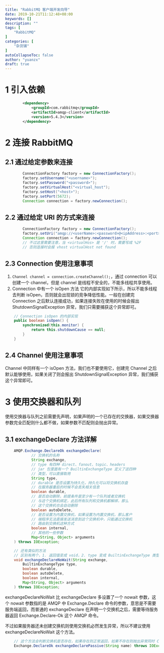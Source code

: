 ```yaml
---
title: "RabbitMQ 客户端开发向导"
date: 2019-10-21T11:12:48+08:00
keywords: []
description: ""
tags: [
    "RabbitMQ"
]
categories: [
    "杂货铺"
]
autoCollapseToc: false
author: "yuanzx"
draft: true
---
```


# 1 引入依赖

```xml
        <dependency>
            <groupId>com.rabbitmq</groupId>
            <artifactId>amqp-client</artifactId>
            <version>5.4.3</version>
        </dependency>
```

# 2 连接 RabbitMQ 

## 2.1 通过给定参数来连接

```java
        ConnectionFactory factory = new ConnectionFactory();
        factory.setUsername("<username>");
        factory.setPassword("<password>");
        factory.setVirtualHost("<virtual_host");
        factory.setHost("<host>");
        factory.setPort(5672);
        Connection connection = factory.newConnection();
```

## 2.2 通过给定 URI 的方式来连接

```java
        ConnectionFactory factory = new ConnectionFactory();
        factory.setUri("amqp://<userName>:<password>@<ipAddress>:<port>/<virtualHos>");
        Connection connection = factory.newConnection();
        // 不过这里需要注意，当 <virtualHos> 是 '/' 时，需要写成 %2F
        // 否则连接时会报 vhost virtualHost not found
```

## 2.3 Connection 使用注意事项

1. `Channel channel = connection.createChannel();`，通过 connection 可以创建一个 channel，但是 channel 是线程不安全的，不能多线程共享使用。
2. Connection 中有一个 isOpen 方法 它的内部实现如下所示，所以不能多线程去判断 isOpen，否则就会出现锁的竞争降低性能。一般在创建完 Connection 之后默认连接成功，如果连接失败在使用的时候会报出 ShutdownSignalException 异常，我们只需要捕获这个异常即可。

```java
    // Connection isOpen 的内部实现
    public boolean isOpen() {
        synchronized(this.monitor) {
            return this.shutdownCause == null;
        }
    }
```

## 2.4 Channel 使用注意事项

Channel 中同样有一个 isOpen 方法，我们也不要使用它，创建完 Channel 之后默认能够使用，如果关闭了则会报出 ShutdownSignalException 异常，我们捕获这个异常即可。

# 3 使用交换器和队列

使用交换器与队列之前需要先声明，如果声明的一个已存在的交换器，如果交换器参数完全匹配则什么都不做，如果参数不匹配则会抛出异常。

## 3.1 exchangeDeclare 方法详解

```java
    AMQP.Exchange.DeclareOk exchangeDeclare(
            // 交换机的名称
            String exchange,
            // type 有四种 direct、fanout、topic、headers
            // jar 包里面有一个 BuiltinExchangeType 定义了这四种
            // 类型，可以直接取用
            String type,
            // durable 是否设置为持久化，持久化可以将交换机存盘
            // 在服务器重启的时候不会丢失相关信息
            boolean durable,
            // 是否自动删除，前提条件是至少有一个队列或者交换机
            // 与这个交换机绑定，此后所有队列和交换机都解绑，那么
            // 这个交换机也会自动删除
            boolean autoDelete,
            // 是否设置为内置交换机，如果设置为内置交换机，那么客户
            // 端程序无法直接发送消息到这个交换机中，只能通过交换机
            // 路由到交换机这种方式
            boolean internal,
            // 其他的一些参数
            Map<String, Object> arguments
    ) throws IOException;

    // 还有类似的方法
    // 区别有两个，1. 返回值变成 void，2. type 变成 BuiltinExchangeType 类型
    void exchangeDeclareNoWait(String exchange,
        BuiltinExchangeType type,
        boolean durable,
        boolean autoDelete,
        boolean internal,
        Map<String, Object> arguments
    ) throws IOException;
```

exchangeDeclareNoWait 比 exchangeDeclare 多设置了一个 nowait 参数，这个 nowait 参数指的是 AMQP 中 Exchange.Declare 命令的参数，意思是不需要服务端返回，而普通的 exchangeDeclare 在声明一个交换机之后，需要等待服务器返回 Exchange.Declare-Ok 这个 AMQP 命令。

不过如果服务器还未创建交换机则使用交换机必然发生异常，所以不建议使用 exchangeDeclareNoWait 这个方法。

```java
    // 这个方法会判断交换机是否存在，如果存在则正常返回，如果不存在则抛出异常同时 Channel 也会被关闭。
    Exchange.DeclareOk exchangeDeclarePassive(String name) throws IOException;
```

